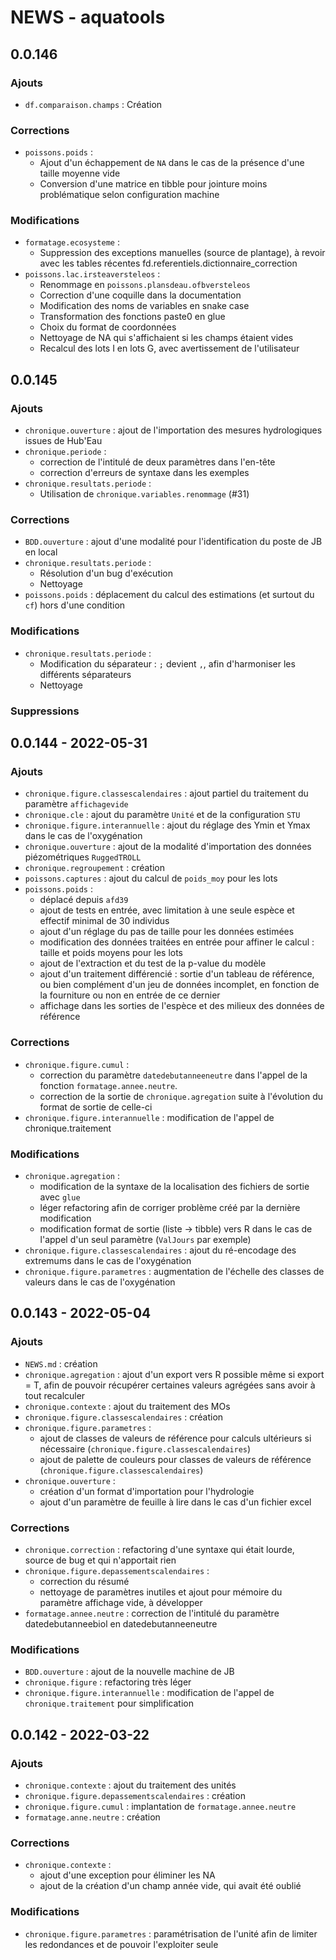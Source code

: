 # NEWS - aquatools

## 0.0.146
### Ajouts
- `df.comparaison.champs` : Création

### Corrections
- `poissons.poids` : 
  * Ajout d'un échappement de `NA` dans le cas de la présence d'une taille moyenne vide
  * Conversion d'une matrice en tibble pour jointure moins problématique selon configuration machine

### Modifications
- `formatage.ecosysteme` : 
  * Suppression des exceptions manuelles (source de plantage), à revoir avec les tables récentes fd.referentiels.dictionnaire_correction
- `poissons.lac.irsteaversteleos` : 
  * Renommage en `poissons.plansdeau.ofbversteleos`
  * Correction d'une coquille dans la documentation
  * Modification des noms de variables en snake case
  * Transformation des fonctions paste0 en glue
  * Choix du format de coordonnées
  * Nettoyage de NA qui s'affichaient si les champs étaient vides
  * Recalcul des lots I en lots G, avec avertissement de l'utilisateur

## 0.0.145
### Ajouts
- `chronique.ouverture` : ajout de l'importation des mesures hydrologiques issues de Hub'Eau
- `chronique.periode` : 
  * correction de l'intitulé de deux paramètres dans l'en-tête
  * correction d'erreurs de syntaxe dans les exemples
- `chronique.resultats.periode` :
  * Utilisation de `chronique.variables.renommage` (#31)

### Corrections
- `BDD.ouverture` : ajout d'une modalité pour l'identification du poste de JB en local
- `chronique.resultats.periode` :
  * Résolution d'un bug d'exécution
  * Nettoyage
- `poissons.poids` : déplacement du calcul des estimations (et surtout du `cf`) hors d'une condition

### Modifications
- `chronique.resultats.periode` :
  * Modification du séparateur : `;` devient `,`, afin d'harmoniser les différents séparateurs
  * Nettoyage

### Suppressions

## 0.0.144 - 2022-05-31
### Ajouts
- `chronique.figure.classescalendaires` : ajout partiel du traitement du paramètre `affichagevide`
- `chronique.cle` : ajout du paramètre `Unité` et de la configuration `STU`
- `chronique.figure.interannuelle` : ajout du réglage des Ymin et Ymax dans le cas de l'oxygénation
- `chronique.ouverture` : ajout de la modalité d'importation des données piézométriques `RuggedTROLL`
- `chronique.regroupement` : création
- `poissons.captures` : ajout du calcul de `poids_moy` pour les lots
- `poissons.poids` : 
  * déplacé depuis `afd39`
  * ajout de tests en entrée, avec limitation à une seule espèce et effectif minimal de 30 individus
  * ajout d'un réglage du pas de taille pour les données estimées
  * modification des données traitées en entrée pour affiner le calcul : taille et poids moyens pour les lots
  * ajout de l'extraction et du test de la p-value du modèle
  * ajout d'un traitement différencié : sortie d'un tableau de référence, ou bien complément d'un jeu de données incomplet, en fonction de la fourniture ou non en entrée de ce dernier
  * affichage dans les sorties de l'espèce et des milieux des données de référence

### Corrections
- `chronique.figure.cumul` : 
  * correction du paramètre `datedebutanneeneutre` dans l'appel de la fonction `formatage.annee.neutre`.
  * correction de la sortie de `chronique.agregation` suite à l'évolution du format de sortie de celle-ci
- `chronique.figure.interannuelle` : modification de l'appel de chronique.traitement

### Modifications
- `chronique.agregation` : 
  * modification de la syntaxe de la localisation des fichiers de sortie avec `glue`
  * léger refactoring afin de corriger problème créé par la dernière modification
  * modification format de sortie (liste -> tibble) vers R dans le cas de l'appel d'un seul paramètre (`ValJours` par exemple)
- `chronique.figure.classescalendaires` : ajout du ré-encodage des extremums dans le cas de l'oxygénation
- `chronique.figure.parametres` : augmentation de l'échelle des classes de valeurs dans le cas de l'oxygénation

## 0.0.143 - 2022-05-04
### Ajouts
- `NEWS.md` : création
- `chronique.agregation` : ajout d'un export vers R possible même si export = T, afin de pouvoir récupérer certaines valeurs agrégées sans avoir à tout recalculer
- `chronique.contexte` : ajout du traitement des MOs
- `chronique.figure.classescalendaires` : création
- `chronique.figure.parametres` : 
  * ajout de classes de valeurs de référence pour calculs ultérieurs si nécessaire (`chronique.figure.classescalendaires`)
  * ajout de palette de couleurs pour classes de valeurs de référence (`chronique.figure.classescalendaires`)
- `chronique.ouverture` : 
  * création d'un format d'importation pour l'hydrologie
  * ajout d'un paramètre de feuille à lire dans le cas d'un fichier excel

### Corrections
- `chronique.correction` : refactoring d'une syntaxe qui était lourde, source de bug et qui n'apportait rien
- `chronique.figure.depassementscalendaires` : 
  * correction du résumé
  * nettoyage de paramètres inutiles et ajout pour mémoire du paramètre affichage vide, à développer
- `formatage.annee.neutre` : correction de l'intitulé du paramètre datedebutanneebiol en datedebutanneeneutre

### Modifications
- `BDD.ouverture` : ajout de la nouvelle machine de JB
- `chronique.figure` : refactoring très léger
- `chronique.figure.interannuelle` : modification de l'appel de `chronique.traitement` pour simplification

## 0.0.142 - 2022-03-22
### Ajouts
- `chronique.contexte` : ajout du traitement des unités
- `chronique.figure.depassementscalendaires` : création
- `chronique.figure.cumul` : implantation de `formatage.annee.neutre`
- `formatage.anne.neutre` : création

### Corrections
- `chronique.contexte` : 
  * ajout d'une exception pour éliminer les NA
  * ajout de la création d'un champ année vide, qui avait été oublié

### Modifications
- `chronique.figure.parametres` : paramétrisation de l'unité afin de limiter les redondances et de pouvoir l'exploiter seule
